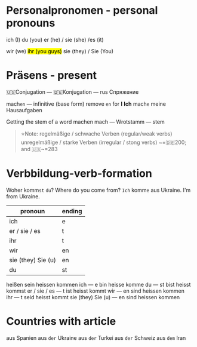 # Personalpronomen - personal pronouns
ich (I)
du (you)
er (he) / sie (she) /es (it)

wir (we)
<mark class="hltr-yellow">ihr (you guys)</mark> 
sie (they) / Sie (You)

# Präsens - present

🇺🇸Conjugation — 🇩🇪Konjugation — rus Спряжение

mach`en` — infinitive (base form)
remove `en` for **I**
**Ich** mach`e` meine Hausaufgaben

Getting the stem of a word machen
mach — Wrotstamm — stem


> ⭐️Note:
regelmäßige / schwache Verben (regular/weak verbs)
unregelmäßige / starke Verben (irregular / stong verbs) ~=🇩🇪200; and 🇺🇸~=283

# Verbbildung-verb-formation
Woher komm`st` `du`? Where do you come from?
`Ich` komm`e` aus Ukraine. I'm from Ukraine.

| pronoun            | ending |
|--------------------|--------|
| ich                | e      |
| er / sie / es      | t      |
| ihr                | t      |
| wir                | en     |
| sie (they) Sie (u) | en     |
| du                 | st     |

heißen
sein       heissen     kommen
ich —                           e       bin        heisse        komme
du —                            st      bist        heisst        kommst
er / sie / es —             t        ist          heisst         kommt
wir —                           en     sind      heissen      kommen   
ihr —                            t        seid      heisst         kommt
sie (they) Sie (u) —    en     sind       heissen     kommen

# Countries with article
aus Spanien
aus `der` Ukraine
aus `der` Turkei
aus `der` Schweiz
aus `dem` Iran